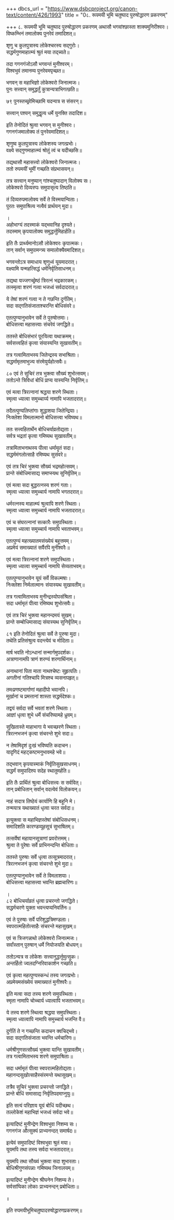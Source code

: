 +++
dbcs_url = "https://www.dsbcproject.org/canon-text/content/426/1993"
title = "0८. रूपमयी भूमि चतुष्पाद पुरुषोद्धारण प्रकरणम्"

+++
८. रूपमयी भूमि चतुष्पाद पुरुषोद्धारण प्रकरणम्
अथासौ भगवांश्छास्ता शाक्यमुनिरीश्वरः।  
विष्कम्भिनं तमालोक्य पुनरेवं तमादिशत्॥

शृणु च कुलपुत्रास्य लोकेश्चरस्य सद्गुरोः।  
सद्धर्मगुणमाहात्म्यं श्रुतं मया तद्च्यते॥

तदा गगनगंजोऽसौ भगवन्तं मुनीश्वरम्।  
विश्वभुवं तमानम्य पुनरेवमपृच्छत॥

भगवन् स महाभिज्ञो लोकेश्वरो जिनात्मजः।  
पुनः सत्त्वान् समुद्धर्तुं कुत्रान्यत्राभिगत्छति॥

७९
पुनस्तच्छ्रोमिच्छामि यदन्यत्र स संसरन्॥

सत्त्वान् पश्यन् समुद्धृत्य धर्मे युनक्ति तदादिश॥

इति तेनोदितं श्रुत्वा भगवन् स मुनीश्वरः।  
गगनगंजमालोक्य तं पुनरेवमादिशत्॥

शृणुष्व कुलपुत्रास्य लोकेशस्य जगत्प्रभोः।  
वक्ष्ये सद्गुणमाहात्म्यं श्रोतुं त्वं च यदीच्छसि॥

तद्यथासौ महासत्त्वो लोकेश्वरो जिनात्मजः।  
ततो रुपमयीं भूमीं गच्छति संप्रभासयन्॥

तत्र सत्त्वान् मनुष्यान् गांश्चतुष्पादान् विलोक्य सः।  
लोकेश्वरो दिव्यरुपः समुपासृत्य तिष्ठति॥

तं दिव्यरुपमालोक्य सर्वे ते विस्मयान्विताः।  
पुरतः समुपाश्रित्य नत्वैवं प्रार्थयन् मुदा॥

।  
अहोभाग्यं तदस्माकं यद्भवानिह दृश्यते।  
तदस्माम् कृपयालोक्य समुद्धर्त्तुमिहार्हति॥

इति तैः प्रार्थ्यमानोऽसौ लोकेश्वरः कृपात्मकः।  
तान् सर्वान् समुपामन्त्र्य समालोक्यैवमादिशत्॥

भगवन्तोऽत्र समाधाय शृणुध्वं यूयमादरात्।  
वक्ष्यामि यन्महत्सिद्धं धर्मनिर्वृतिसाधनम्॥

तद्यथा यज्जगच्छ्रेष्ठं त्रिरत्नं भद्रकारकम्।  
तत्स्मृत्वा शरणं गत्वा भजध्वं सर्वदादरात्॥

ये तेषां शरणं गत्वा न ते गछन्ति दुर्गतिम्।  
सदा सद्गतिसंजाताश्चरन्ति बोधिसंवरे॥

एतत्पुण्यानुभावेन सर्वे ते पुरुषोत्तमाः।  
बोधिसत्त्वा महासत्त्वाः संचरेवं जगद्धिते॥

ततस्ते बोधिसंभारं पूरयित्वा यथाक्रमम्।  
सर्वसत्त्वहितं कृत्वा संयास्यन्ति सुखावतीम्॥

तत्र गत्वामिताभस्य जितेन्द्रस्य सभाश्रिताः।  
सद्धर्मामृतमाभुज्य संरमेयुर्यहोत्सवैः॥

८०
एवं ते सुचिरं तत्र भुक्त्वा सौख्यं शुभोत्सवम्।  
ततोऽन्ते त्रिविधां बोधिं प्राप्य यास्यन्ति निर्वृतिम्॥

एवं मत्वा त्रिरत्नानां श्रद्धया शरणे स्थिताः।  
स्मृत्वा ध्यात्वा समुच्चार्य्य नामापि भजतादरात्॥

तदैतत्पुण्यलिप्तांगाः शुद्धाशया जितेन्द्रियाः।  
निःक्लेशा विमलात्मानो बोधिसत्त्वा भविष्यथ॥

ततः सत्त्वहितार्थेन बोधिचर्याव्रतोद्यताः।  
सर्वत्र भद्रतां कृत्वा गमिष्यथ सुखावतीम्॥

तत्रामिताभनाथस्य पीत्वा धर्मामॄतं सदा।  
सद्धर्ममंगलोत्साहै रमिष्यथ सुसंवरे॥

एवं तत्र चिरं भुक्त्वा सौख्यं भद्रमहोत्सवम्।  
प्रान्ते संबोधिमासाद्य समाप्स्यथ सुनिर्वृतिम्॥

एवं मत्वा सदा बुद्धरत्नस्य शरणं गताः।  
स्मृत्वा ध्यात्वा समुच्चार्य नामापि भगतदरात्॥

धर्मरत्नस्य माहात्म्यं श्रुत्वापि शरणे स्थिताः।  
स्मृत्वा ध्यात्वा समुच्चार्य नामापि भजतादरात्॥

एवं च संघरत्नानां सत्कारैः समुपस्थिताः।  
स्मृत्वा ध्यात्वा समुच्चार्य नामापि भवताभवम्॥

एतत्पुण्यं महत्ख्यातमसंख्येयं बहूत्तमम्।  
अप्रमेयं समाख्यातं सर्वैरपि मुनीश्वरैः॥

एवं मत्वा त्रिरत्नानां  शरणे समुपस्थिताः।  
स्मृत्वा ध्यात्वा समुच्चार्य नामापि सेव्यताभवम्॥

एतत्पुण्यानुभावेन यूयं सर्वे विकल्मषाः।  
निःक्लेशा निर्मलात्मानः संयास्यथ सुखावतीम्॥

तत्र गत्वामिताभस्य मुनीन्द्रस्योपसंश्रिता।  
सदा धर्मामृतं पीत्वा रमिष्यथ शुभोत्सवैः॥

एवं तत्र चिरं भुक्त्वा महानन्दमयं सुखम्।  
प्रान्ते सम्बोधिमासाद्य संयास्यथ सुनिर्वृतिम्॥

८१
इति तेनोदितं श्रुत्वा सर्वे ते पुरुषा मुदा।  
तथेति प्रतिसंश्रुत्व वदन्त्येवं च मोदिताः॥

मार्ष भवति नोऽन्धानां सन्मार्गमुपदर्शकः।  
अत्राणानामपि त्राणं शरण्यं शरणार्थिनाम्॥

अनाथानां पिता माता नाथश्चेष्टः सुहृत्पतिः।  
अगतीनां गतिश्चापि मित्रश्च व्यसनापहृत्॥

तमःप्रणष्टमार्गाणां महादीपो भवानपि।  
मूर्खानां च प्रमत्तानां शास्ता सद्धर्मदेश्कः॥

तद्वयं सर्वदा सर्वे भवतां शरणे स्थिताः।  
आज्ञां धृत्वा शुभे धर्मे संचरिष्यामहे ध्रुवम्॥

सुखितास्ते माहाभागा ये भवच्छरणे स्थिताः।  
त्रिरत्नभजनं कृत्वा संचरन्ते शुभे सदा॥

न तेषामिदृशं दुःखं भविष्यति कदाचन।  
यादृगिदं महट्कष्टमनुभावमहे भवे॥

तद्भवान् कृपयास्माकं निर्वृतिसुखसाधनम्।  
सद्धर्मं समुपादिश्य सदेह स्थातुमर्हति॥

इति तैः प्रार्थितं श्रुत्वा बोधिसत्त्वः स सर्ववित्।  
तान् प्रबोधितान् सर्वान् वदत्येवं विलोकयन्॥

नाहं सदात्र तिष्ठेयं कार्याणि हि बहूनि मे।  
तन्मयात्र यथाख्यातं धृत्वा चरत सर्वदा॥

इत्युक्त्वा स महाभिज्ञस्तेषां संबोधिसधनम्।  
समादिशति कारण्डव्यूहसूत्रं सुभाषितम्॥

तत्सर्वेषां महायानसूत्राणां प्रवरोत्तमम्।  
श्रुत्वा ते पुरेषाः सर्वे प्राभिनन्दन्ति बोधिताः॥

ततस्ते पुरुषाः सर्वे धृत्वा तत्सूत्रमादरात्।  
त्रिरत्नभजनं कृत्वा संचरन्ते शुभे मुदा॥

एतत्पुण्यानुभावेन सर्वे ते विमलाशयाः।  
बोधिसत्त्वा महासत्त्वा भवन्ति ब्रह्मचारिणः॥

।  
८२
बोधिचर्याव्रतं धृत्वा प्रचरन्तो जगद्धिते।  
सद्धर्मचरणे युक्ता भवन्त्यप्यनिवर्तिनः॥

एवं ते पुरुषाः सर्वे परिशुद्धत्रिमण्डलाः।  
स्वपरात्महितोत्साहैः संचरन्ते महासुखम्॥

एवं स त्रिजगन्नाथो लोकेश्वरो जिनात्मजः।  
सर्वांस्तान् पुरुषान् धर्मे नियोजयति बोधयन्॥

ततोऽन्यत्र स लोकेशः सत्त्वानुद्धर्त्तुमुत्सुकः।  
अन्तर्हितो ज्वलदग्निरिवाकाशेन गच्छति॥

एवं कृत्वा महत्पुण्यस्कन्धं तस्य जगत्प्रभोः।  
अप्रमेयमसंख्येयं समाख्यातं मुनीश्वरैः॥

इति मत्वा सदा तस्य शरणे समुपस्थिताः।  
स्मृता नामापि चोच्चार्य ध्यात्वापि भजताभवम्॥

ये तस्य शरणे स्थित्वा श्रद्धया समुपस्थिताः।  
स्मृत्वा ध्यात्वापि नामापि समुच्चार्य भजन्ति वै॥

दुर्गतिं ते न गच्छन्ति कदाचन क्वचिद्भवे।  
सदा सद्गतिसंजाता भवन्ति धर्मचारिणः॥

धर्मश्रीगुणसत्सौख्यं भुक्त्वा यान्ति सुखावतीम्।  
तत्र गत्वामिताभस्य शरणे समुपाश्रिताः॥

सदा धर्मामृतं पीत्वा स्वपरात्महितोद्यताः।  
महानन्दसुखोत्साहैस्संरमन्ते यथासुखम्॥

तत्रैव सुचिरं भुक्त्वा प्रचरन्तो जगद्धिते।  
प्रान्ते बोधिं समासाद्य निर्वृतिपदमाप्नुयुः॥

इति सत्यं परिज्ञाय यूयं बोधिं यदीच्छथ।  
तल्लोकेशं महाभिज्ञं भजध्वं सर्वदा भवे॥

इत्यादिष्टं मुनीन्द्रेण विश्वभुवा निशम्य सः।  
गगनगंज औत्सुक्यं प्राभ्यनन्दत् समार्षदः॥

इत्येवं समुपादिष्टं विश्वभुवा श्रुतं मया।  
यूयमपि तथा तस्य सर्वदा भजतादरात्॥

यूयमपि तथा सौख्यं भुक्त्वा सदा शुभारताः।  
बोधिश्रीगुणसंपन्नाः गमिष्यथ जिनालयम्॥

इत्यादिष्टं मुनीन्द्रेण श्रीघनेन निशम्य ते।  
सर्वसांघिका लोकाः प्राभ्यनन्दन् प्रबोधिताः॥

॥

इति रुपमयीभूमिचतुष्पादरुषोद्धारणप्रकरणम्॥

